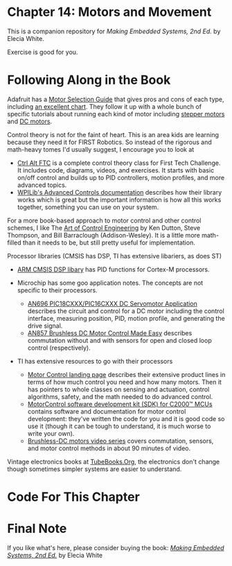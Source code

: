 # Chapter 14: Motors and Movement
This is a companion repository for _Making Embedded Systems, 2nd Ed._ by Elecia White. 

Exercise is good for you.

# Following Along in the Book

Adafruit has a [Motor Selection Guide](https://learn.adafruit.com/adafruit-motor-selection-guide?view=all) that gives pros and cons of each type, including [an excellent chart](https://learn.adafruit.com/adafruit-motor-selection-guide?view=all#motor-assembly-quick-selection-guide-685436). They follow it up with a whole bunch of specific tutorials about running each kind of motor including [stepper motors](https://learn.adafruit.com/all-about-stepper-motors?view=all) and [DC motors](https://learn.adafruit.com/adafruit-raspberry-pi-lesson-9-controlling-a-dc-motor).

Control theory is not for the faint of heart. This is an area kids are learning because they need it for FIRST Robotics. So instead of the rigorous and math-heavy tomes I'd usually suggest, I encourage you to look at 
 * [Ctrl Alt FTC](https://www.ctrlaltftc.com/) is a complete control theory class for First Tech Challenge. It includes code, diagrams, videos, and exercises. It starts with basic on/off control and builds up to PID controllers, motion profiles, and more advanced topics. 
 * [WPILib's Advanced Controls documentation](https://docs.wpilib.org/en/stable/docs/software/advanced-controls/index.html) describes how their library works which is great but the important information is how all this works together, something you can use on your system.

For a more book-based approach to motor control and other control schemes, I like The [Art of Control Engineering](https://www.amazon.com/Art-Control-Engineering-Ken-Dutton/dp/0201175452) by Ken Dutton, Steve Thompson, and Bill Barraclough (Addison-Wesley). It is a little more math-filled than it needs to be, but still pretty useful for  implementation.

Processor libraries (CMSIS has DSP, TI has extensive libariers, as does ST)
* [ARM CMSIS DSP libary](https://arm-software.github.io/CMSIS_5/DSP/html/group__groupController.html) has PID functions for Cortex-M processors.

* Microchip has some goo application notes. The concepts are not specific to their processors. 
  * [AN696 PIC18CXXX/PIC16CXXX DC Servomotor Application](http://ww1.microchip.com/downloads/en/AppNotes/00696a.pdf) describes the circuit and control for a DC motor including the control interface, measuring position, PID, motion profile, and generating the drive signal.
  * [AN857 Brushless DC Motor Control Made Easy](http://ww1.microchip.com/downloads/en/AppNotes/00857A.pdf) describes commutation without and with sensors for open and closed loop control (respectively).

* TI has extensive resources to go with their processors
  * [Motor Control landing page](https://www.ti.com/technologies/motor-control.html) describes their extensive product lines in terms of how much control you need and how many motors. Then it has pointers to whole classes on  sensing and actuation, control algorithms, safety, and the math needed to do advanced control.
  * [MotorControl software development kit (SDK) for C2000™ MCUs](https://www.ti.com/tool/C2000WARE-MOTORCONTROL-SDK) contains software and documentation for motor control development: they've written the code for you and it is good code so use it (though it can be tough to understand, it is much worse to write your own).
  * [Brushless-DC motors video series](https://www.ti.com/video/series/precision-labs/ti-precision-labs-brushless-dc-motors.html) covers commutation, sensors, and motor control methods in about 90 minutes of video.


Vintage electronics books at [TubeBooks.Org](http://www.tubebooks.org/), the electronics don't change though sometimes simpler systems are easier to understand.


# Code For This Chapter

# Final Note
If you like what's here, please consider buying the book: [_Making Embedded Systems, 2nd Ed._](https://learning.oreilly.com/library/view/making-embedded-systems/9781098151539/) by Elecia White
